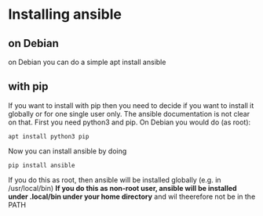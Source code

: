 # Installing ansible

## on Debian

on Debian you can do a simple
    apt install ansible

## with pip

If you want to install with pip then you need to decide if you want to install it globally or for one single user only. The ansible documentation is not clear on that. First you need python3 and pip. On Debian you would do (as root):

    apt install python3 pip

Now you can install ansible by doing

    pip install ansible

If you do this as root, then ansible will be installed globally (e.g. in /usr/local/bin) **If you do this as non-root user, ansible will be installed under .local/bin under your home directory** and wil theerefore not be in the PATH
